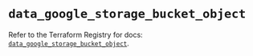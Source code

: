 # `data_google_storage_bucket_object`

Refer to the Terraform Registry for docs: [`data_google_storage_bucket_object`](https://registry.terraform.io/providers/hashicorp/google-beta/5.24.0/docs/data-sources/google_storage_bucket_object).
